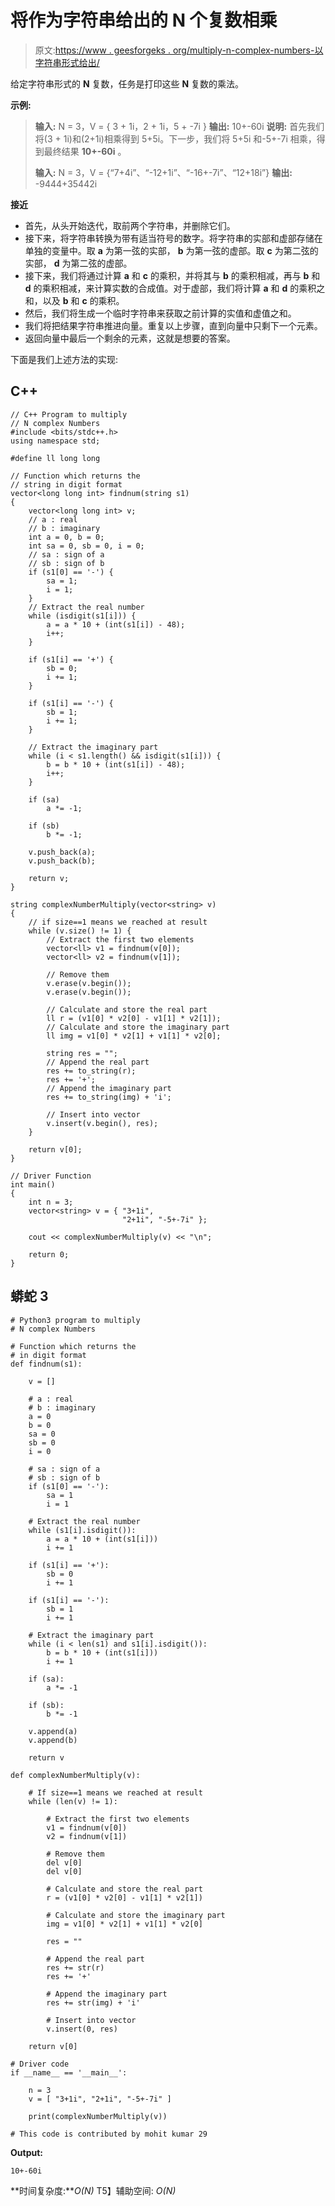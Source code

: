 # 将作为字符串给出的 N 个复数相乘

> 原文:[https://www . geesforgeks . org/multiply-n-complex-numbers-以字符串形式给出/](https://www.geeksforgeeks.org/multiply-n-complex-numbers-given-as-strings/)

给定字符串形式的 **N** 复数，任务是打印这些 **N** 复数的乘法。

**示例:**

> **输入:** N = 3，V = { 3 + 1i，2 + 1i，5 + -7i }
> **输出:** 10+-60i
> **说明:**
> 首先我们将(3 + 1i)和(2+1i)相乘得到 5+5i。下一步，我们将 5+5i 和-5+-7i 相乘，得到最终结果 **10+-60i** 。
> 
> **输入:** N = 3，V = {“7+4i”、“-12+1i”、“-16+-7i”、“12+18i”}
> **输出:** -9444+35442i

**接近**

*   首先，从头开始迭代，取前两个字符串，并删除它们。
*   接下来，将字符串转换为带有适当符号的数字。将字符串的实部和虚部存储在单独的变量中。取 **a** 为第一弦的实部， **b** 为第一弦的虚部。取 **c** 为第二弦的实部， **d** 为第二弦的虚部。
*   接下来，我们将通过计算 **a** 和 **c** 的乘积，并将其与 **b** 的乘积相减，再与 **b** 和 **d** 的乘积相减，来计算实数的合成值。对于虚部，我们将计算 **a** 和 **d** 的乘积之和，以及 **b** 和 **c** 的乘积。
*   然后，我们将生成一个临时字符串来获取之前计算的实值和虚值之和。
*   我们将把结果字符串推进向量。重复以上步骤，直到向量中只剩下一个元素。
*   返回向量中最后一个剩余的元素，这就是想要的答案。

下面是我们上述方法的实现:

## C++

```
// C++ Program to multiply
// N complex Numbers
#include <bits/stdc++.h>
using namespace std;

#define ll long long

// Function which returns the
// string in digit format
vector<long long int> findnum(string s1)
{
    vector<long long int> v;
    // a : real
    // b : imaginary
    int a = 0, b = 0;
    int sa = 0, sb = 0, i = 0;
    // sa : sign of a
    // sb : sign of b
    if (s1[0] == '-') {
        sa = 1;
        i = 1;
    }
    // Extract the real number
    while (isdigit(s1[i])) {
        a = a * 10 + (int(s1[i]) - 48);
        i++;
    }

    if (s1[i] == '+') {
        sb = 0;
        i += 1;
    }

    if (s1[i] == '-') {
        sb = 1;
        i += 1;
    }

    // Extract the imaginary part
    while (i < s1.length() && isdigit(s1[i])) {
        b = b * 10 + (int(s1[i]) - 48);
        i++;
    }

    if (sa)
        a *= -1;

    if (sb)
        b *= -1;

    v.push_back(a);
    v.push_back(b);

    return v;
}

string complexNumberMultiply(vector<string> v)
{
    // if size==1 means we reached at result
    while (v.size() != 1) {
        // Extract the first two elements
        vector<ll> v1 = findnum(v[0]);
        vector<ll> v2 = findnum(v[1]);

        // Remove them
        v.erase(v.begin());
        v.erase(v.begin());

        // Calculate and store the real part
        ll r = (v1[0] * v2[0] - v1[1] * v2[1]);
        // Calculate and store the imaginary part
        ll img = v1[0] * v2[1] + v1[1] * v2[0];

        string res = "";
        // Append the real part
        res += to_string(r);
        res += '+';
        // Append the imaginary part
        res += to_string(img) + 'i';

        // Insert into vector
        v.insert(v.begin(), res);
    }

    return v[0];
}

// Driver Function
int main()
{
    int n = 3;
    vector<string> v = { "3+1i",
                         "2+1i", "-5+-7i" };

    cout << complexNumberMultiply(v) << "\n";

    return 0;
}
```

## 蟒蛇 3

```
# Python3 program to multiply
# N complex Numbers

# Function which returns the
# in digit format
def findnum(s1):

    v = []

    # a : real
    # b : imaginary
    a = 0
    b = 0
    sa = 0
    sb = 0
    i = 0

    # sa : sign of a
    # sb : sign of b
    if (s1[0] == '-'):
        sa = 1
        i = 1

    # Extract the real number
    while (s1[i].isdigit()):
        a = a * 10 + (int(s1[i]))
        i += 1

    if (s1[i] == '+'):
        sb = 0
        i += 1

    if (s1[i] == '-'):
        sb = 1
        i += 1

    # Extract the imaginary part
    while (i < len(s1) and s1[i].isdigit()):
        b = b * 10 + (int(s1[i]))
        i += 1

    if (sa):
        a *= -1

    if (sb):
        b *= -1

    v.append(a)
    v.append(b)

    return v

def complexNumberMultiply(v):

    # If size==1 means we reached at result
    while (len(v) != 1):

        # Extract the first two elements
        v1 = findnum(v[0])
        v2 = findnum(v[1])

        # Remove them
        del v[0]
        del v[0]

        # Calculate and store the real part
        r = (v1[0] * v2[0] - v1[1] * v2[1])

        # Calculate and store the imaginary part
        img = v1[0] * v2[1] + v1[1] * v2[0]

        res = ""

        # Append the real part
        res += str(r)
        res += '+'

        # Append the imaginary part
        res += str(img) + 'i'

        # Insert into vector
        v.insert(0, res)

    return v[0]

# Driver code
if __name__ == '__main__':

    n = 3
    v = [ "3+1i", "2+1i", "-5+-7i" ]

    print(complexNumberMultiply(v))

# This code is contributed by mohit kumar 29
```

**Output:** 

```
10+-60i

```

**时间复杂度:***O(N)*
T5】辅助空间: *O(N)*